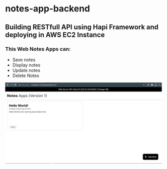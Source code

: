 # notes-app-backend

## Building RESTfull API using Hapi Framework and deploying in AWS EC2 Instance
### This Web Notes Apps can:
- Save notes
- Display notes
- Update notes
- Delete Notes

![](images/web-app.jpg)